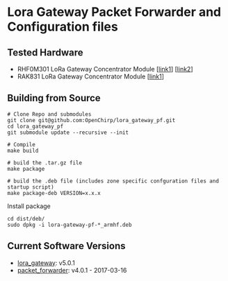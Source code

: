 # Lora Gateway Packet Forwarder and Configuration files

## Tested Hardware
 * RHF0M301 LoRa Gateway Concentrator Module [[link1](http://www.risinghf.com/product/rhf0m301/?lang=en)] [[link2](https://www.seeedstudio.com/LoRa%2FLoRaWAN-Gateway-915MHz-for-Raspberry-Pi-3-p-2821.html)]
 * RAK831 LoRa Gateway Concentrator Module [[link1](http://www.rakwireless.com/en/WisKeyOSH/RAK831)]

## Building from Source
```
# Clone Repo and submodules
git clone git@github.com:OpenChirp/lora_gateway_pf.git
cd lora_gateway_pf
git submodule update --recursive --init

# Compile
make build

# build the .tar.gz file
make package

# build the .deb file (includes zone specific confguration files and startup script)
make package-deb VERSION=x.x.x
```

Install package
```
cd dist/deb/
sudo dpkg -i lora-gateway-pf-*_armhf.deb
```


## Current Software Versions
* [lora_gateway](https://github.com/Lora-net/lora_gateway): v5.0.1
* [packet_forwarder](https://github.com/Lora-net/packet_forwarder): v4.0.1 - 2017-03-16
